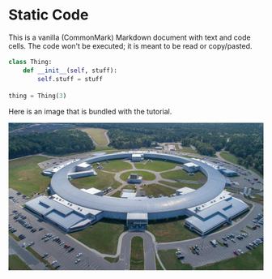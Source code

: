 # Static Code

This is a vanilla (CommonMark) Markdown document with text and code cells.
The code won't be executed; it is meant to be read or copy/pasted.

```python
class Thing:
    def __init__(self, stuff):
        self.stuff = stuff

thing = Thing(3)
```

Here is an image that is bundled with the tutorial.

![Aerial photo on NSLS-II at Brookhaven National Laboratory](./nsls2-aerial.jpg)

